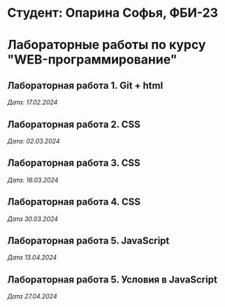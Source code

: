 # Студент: Опарина Софья, ФБИ-23

# Лабораторные работы по курсу "WEB-программирование"

## Лабораторная работа 1. Git + html

*Дата: 17.02.2024*

## Лабораторная работа 2. CSS

*Дата: 02.03.2024*

## Лабораторная работа 3. CSS

*Дата: 16.03.2024*

## Лабораторная работа 4. CSS

*Дата 30.03.2024*

## Лабораторная работа 5. JavaScript

*Дата 13.04.2024*

## Лабораторная работа 5. Условия в JavaScript

*Дата 27.04.2024*
